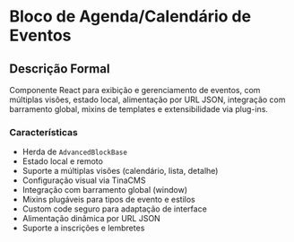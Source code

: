 # Bloco de Agenda/Calendário de Eventos

## Descrição Formal
Componente React para exibição e gerenciamento de eventos, com múltiplas visões, estado local, alimentação por URL JSON, integração com barramento global, mixins de templates e extensibilidade via plug-ins.

### Características
- Herda de `AdvancedBlockBase`
- Estado local e remoto
- Suporte a múltiplas visões (calendário, lista, detalhe)
- Configuração visual via TinaCMS
- Integração com barramento global (window)
- Mixins plugáveis para tipos de evento e estilos
- Custom code seguro para adaptação de interface
- Alimentação dinâmica por URL JSON
- Suporte a inscrições e lembretes
